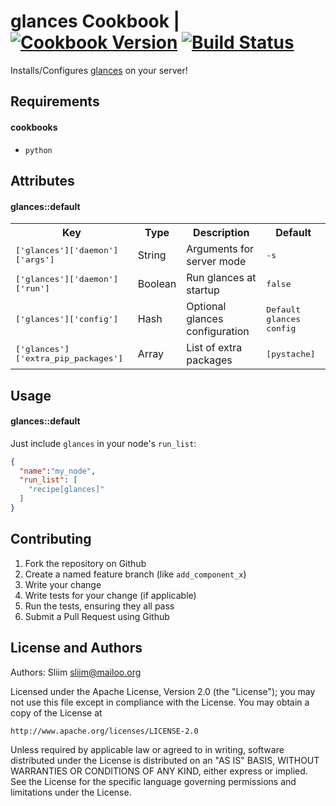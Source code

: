 # glances Cookbook | [![Cookbook Version](https://img.shields.io/cookbook/v/glances.svg)](https://community.opscode.com/cookbooks/glances) [![Build Status](https://travis-ci.org/sliim-cookbooks/glances.svg?branch=master)](https://travis-ci.org/sliim-cookbooks/glances) 

Installs/Configures [glances](https://github.com/nicolargo/glances) on your server!

## Requirements

#### cookbooks
- `python`

## Attributes

#### glances::default
<table>
  <tr>
    <th>Key</th>
    <th>Type</th>
    <th>Description</th>
    <th>Default</th>
  </tr>
  <tr>
    <td><tt>['glances']['daemon']['args']</tt></td>
    <td>String</td>
    <td>Arguments for server mode</td>
    <td><tt>-s</tt></td>
  </tr>
  <tr>
    <td><tt>['glances']['daemon']['run']</tt></td>
    <td>Boolean</td>
    <td>Run glances at startup</td>
    <td><tt>false</tt></td>
  </tr>
  <tr>
    <td><tt>['glances']['config']</tt></td>
    <td>Hash</td>
    <td>Optional glances configuration</td>
    <td><tt>Default glances config</tt></td>
  </tr>
  <tr>
    <td><tt>['glances']['extra_pip_packages']</tt></td>
    <td>Array</td>
    <td>List of extra packages</td>
    <td><tt>[pystache]</tt></td>
  </tr>
</table>

## Usage

#### glances::default

Just include `glances` in your node's `run_list`:

```json
{
  "name":"my_node",
  "run_list": [
    "recipe[glances]"
  ]
}
```

## Contributing

1. Fork the repository on Github
2. Create a named feature branch (like `add_component_x`)
3. Write your change
4. Write tests for your change (if applicable)
5. Run the tests, ensuring they all pass
6. Submit a Pull Request using Github

## License and Authors

Authors: Sliim <sliim@mailoo.org>

Licensed under the Apache License, Version 2.0 (the "License"); you may not use this file except in compliance with the License. You may obtain a copy of the License at

    http://www.apache.org/licenses/LICENSE-2.0

Unless required by applicable law or agreed to in writing, software distributed under the License is distributed on an "AS IS" BASIS, WITHOUT WARRANTIES OR CONDITIONS OF ANY KIND, either express or implied. See the License for the specific language governing permissions and limitations under the License.

